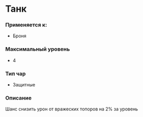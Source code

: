 # Танк

### Применяется к:

* Броня

### Максимальный уровень&#x20;

* 4

### Тип чар

* Защитные

### Описание&#x20;

Шанс снизить урон от вражеских топоров на 2% за уровень
